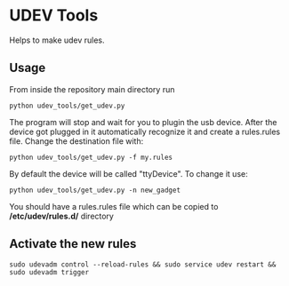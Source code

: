 # UDEV Tools

Helps to make udev rules.

## Usage

From inside the repository main directory run

    python udev_tools/get_udev.py

The program will stop and wait for you to plugin the usb device. After the device got plugged in it automatically recognize it and create a rules.rules file.
Change the destination file with:

    python udev_tools/get_udev.py -f my.rules

By default the device will be called "ttyDevice". To change it use:

    python udev_tools/get_udev.py -n new_gadget

You should have a rules.rules file which can be copied to **/etc/udev/rules.d/** directory

## Activate the new rules 

    sudo udevadm control --reload-rules && sudo service udev restart && sudo udevadm trigger
